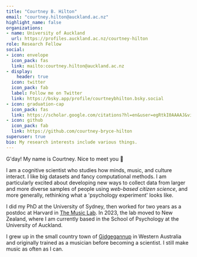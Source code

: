```yaml
---
title: "Courtney B. Hilton"
email: "courtney.hilton@auckland.ac.nz"
highlight_name: false
organizations:
- name: University of Auckland
  url: https://profiles.auckland.ac.nz/courtney-hilton
role: Research Fellow
social:
- icon: envelope
  icon_pack: fas
  link: mailto:courtney.hilton@auckland.ac.nz
- display:
    header: true
  icon: twitter
  icon_pack: fab
  label: Follow me on Twitter
  link: https://bsky.app/profile/courtneybhilton.bsky.social
- icon: graduation-cap
  icon_pack: fas
  link: https://scholar.google.com/citations?hl=en&user=egRtkI0AAAAJ&view_op=list_works
- icon: github
  icon_pack: fab
  link: https://github.com/courtney-bryce-hilton
superuser: true
bio: My research interests include various things.
---
```


G'day! My name is Courtney. Nice to meet you 🤝

I am a cognitive scientist who studies how minds, music, and culture interact. I like big datasets and fancy computational methods. I am particularly excited about developing new ways to collect data from larger and more diverse samples of people using *web-based citizen science*, and more generally, rethinking what a 'psychology experiment' looks like.

I did my PhD at the University of Sydney, then worked for two years as a postdoc at Harvard in [The Music Lab](https://www.themusiclab.org/). In 2023, the lab moved to New Zealand, where I am currently based in the School of Psychology at the University of Auckland.

I grew up in the small country town of [Gidgegannup](https://goo.gl/maps/Jg5GUTxj3RePSgJV8) in Western Australia and originally trained as a musician before becoming a scientist. I still make music as often as I can.


<!---{{< icon name="download" pack="fas" >}} Download my {{< staticref "uploads/demo_resume.pdf" "newtab" >}}resumé{{< /staticref >}}.--->
